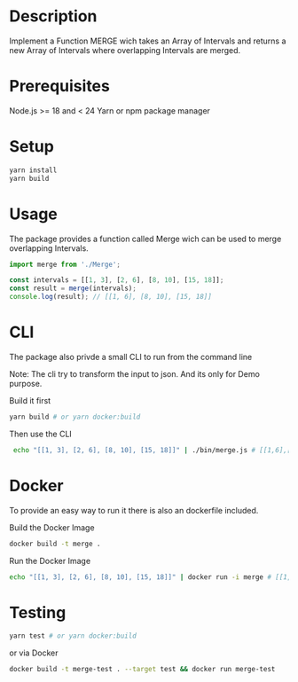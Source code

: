 # Description

Implement a Function MERGE wich takes an Array of Intervals and returns a new Array of Intervals where overlapping Intervals are merged.

# Prerequisites
Node.js >= 18 and < 24
Yarn or npm package manager

# Setup
```bash
yarn install
yarn build
```

# Usage
The package provides a function called Merge wich can be used to merge overlapping Intervals.

```typescript
import merge from './Merge';

const intervals = [[1, 3], [2, 6], [8, 10], [15, 18]];
const result = merge(intervals);
console.log(result); // [[1, 6], [8, 10], [15, 18]]
```

# CLI
The package also privde a small CLI to run from the command line

Note: The cli try to transform the input to json. And its only for Demo purpose.

Build it first
```bash
yarn build # or yarn docker:build
```

Then use the CLI
```bash
 echo "[[1, 3], [2, 6], [8, 10], [15, 18]]" | ./bin/merge.js # [[1,6],[8,10],[15,18]]
```

# Docker
To provide an easy way to run it there is also an dockerfile included.

Build the Docker Image
```bash
docker build -t merge .
```
Run the Docker Image
```bash
echo "[[1, 3], [2, 6], [8, 10], [15, 18]]" | docker run -i merge # [[1,6],[8,10],[15,18]]
```

# Testing
```bash
yarn test # or yarn docker:build
```

or via Docker

```bash
docker build -t merge-test . --target test && docker run merge-test
```